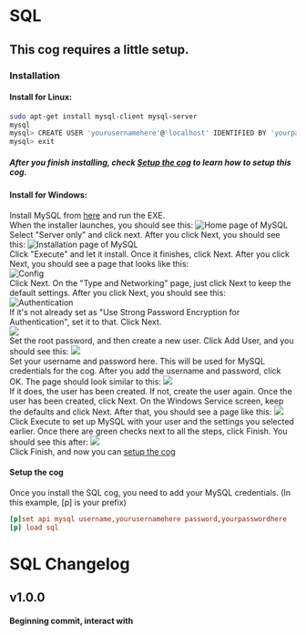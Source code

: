 # SQL

## This cog requires a little setup. 

### Installation

#### Install for Linux:

```bash
sudo apt-get install mysql-client mysql-server
mysql
mysql> CREATE USER 'yourusernamehere'@'localhost' IDENTIFIED BY 'yourpasswordhere';
mysql> exit
```
##### After you finish installing, check [Setup the cog](./README.md#setup-the-cog) to learn how to setup this cog.

#### Install for Windows:

Install MySQL from [here](https://dev.mysql.com/downloads/installer/) and run the EXE.<br>
When the installer launches, you should see this:
![Home page of MySQL](https://pays.host/uploads/60eea31d-e3b8-4226-afed-de21458e50b4/CQjOSAHc.png)<br>
Select "Server only" and click next. After you click Next, you should see this: ![Installation page of MySQL](https://pays.host/uploads/60eea31d-e3b8-4226-afed-de21458e50b4/aec5MSu3.png)<br>Click "Execute" and let it install. Once it finishes, click Next. After you click Next, you should see a page that looks like this:<br>![Config](https://pays.host/uploads/60eea31d-e3b8-4226-afed-de21458e50b4/h2gsSitE.png)<br>Click Next. On the "Type and Networking" page, just click Next to keep the default settings. After you click Next, you should see this:<br>![Authentication](https://pays.host/uploads/60eea31d-e3b8-4226-afed-de21458e50b4/WYgMiLzN.png)<br>If it's not already set as "Use Strong Password Encryption for Authentication", set it to that. Click Next.<br>![](https://pays.host/uploads/60eea31d-e3b8-4226-afed-de21458e50b4/nMYFvZPg.png)<br>Set the root password, and then create a new user. Click Add User, and you should see this: ![](https://pays.host/uploads/60eea31d-e3b8-4226-afed-de21458e50b4/MHVW5aAg.png)<br>Set your username and password here. This will be used for MySQL credentials for the cog. After you add the username and password, click OK. The page should look similar to this: ![](https://pays.host/uploads/60eea31d-e3b8-4226-afed-de21458e50b4/WCCUsIyR.png)<br>If it does, the user has been created. If not, create the user again. Once the user has been created, click Next. On the Windows Service screen, keep the defaults and click Next. After that, you should see a page like this: ![](https://pays.host/uploads/60eea31d-e3b8-4226-afed-de21458e50b4/NWtnGAsw.png)<br>Click Execute to set up MySQL with your user and the settings you selected earlier. Once there are green checks next to all the steps, click Finish. You should see this after: ![](https://pays.host/uploads/60eea31d-e3b8-4226-afed-de21458e50b4/AxYTAgFG.png)<br>Click Finish, and now you can [setup the cog](./README.md#setup-the-cog)

#### Setup the cog

Once you install the SQL cog, you need to add your MySQL credentials. 
(In this example, [p] is your prefix)
```ini
[p]set api mysql username,yourusernamehere password,yourpasswordhere
[p] load sql
```

# SQL Changelog

## v1.0.0

#### Beginning commit, interact with